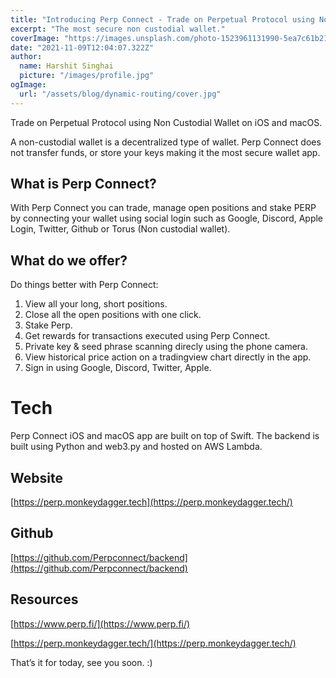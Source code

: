 ```yaml
---
title: "Introducing Perp Connect - Trade on Perpetual Protocol using Non Custodial Wallet."
excerpt: "The most secure non custodial wallet."
coverImage: "https://images.unsplash.com/photo-1523961131990-5ea7c61b2107?ixlib=rb-1.2.1&ixid=MnwxMjA3fDB8MHxwaG90by1wYWdlfHx8fGVufDB8fHx8&auto=format&fit=crop&w=774&q=80"
date: "2021-11-09T12:04:07.322Z"
author:
  name: Harshit Singhai
  picture: "/images/profile.jpg"
ogImage:
  url: "/assets/blog/dynamic-routing/cover.jpg"
---
```


Trade on Perpetual Protocol using Non Custodial Wallet on iOS and macOS.

A non-custodial wallet is a decentralized type of wallet. Perp Connect does not transfer funds, or store your keys making it the most secure wallet app.

## What is Perp Connect?

With Perp Connect you can trade, manage open positions and stake PERP by connecting your wallet using social login such as Google, Discord, Apple Login, Twitter, Github or Torus (Non custodial wallet).

## What do we offer?

Do things better with Perp Connect:

1. View all your long, short positions.
2. Close all the open positions with one click.
3. Stake Perp.
4. Get rewards for transactions executed using Perp Connect.
5. Private key & seed phrase scanning direcly using the phone camera.
6. View historical price action on a tradingview chart directly in the app.
7. Sign in using Google, Discord, Twitter, Apple.

# Tech

Perp Connect iOS and macOS app are built on top of Swift. The backend is built using Python and web3.py and hosted on AWS Lambda.

## Website

[https://perp.monkeydagger.tech](https://perp.monkeydagger.tech/)

## Github

[https://github.com/Perpconnect/backend](https://github.com/Perpconnect/backend)

## Resources

[https://www.perp.fi/](https://www.perp.fi/)

[https://perp.monkeydagger.tech/](https://perp.monkeydagger.tech/)

That’s it for today, see you soon. :)
